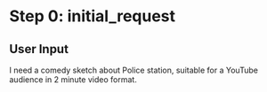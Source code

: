 # Step 0: initial_request

## User Input

I need a comedy sketch about Police station, suitable for a YouTube audience in 2 minute video format.

